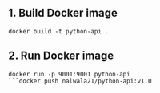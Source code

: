 ## 1. Build Docker image 
```commandline
docker build -t python-api .
```

## 2. Run Docker image
```commandline
docker run -p 9001:9001 python-api
```docker push nalwala21/python-api:v1.0

